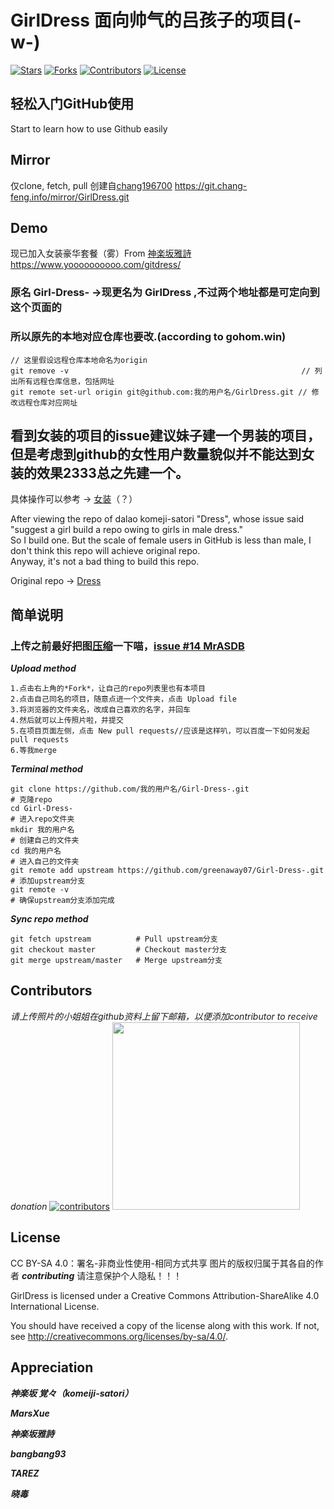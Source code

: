 # GirlDress 面向帅气的吕孩子的项目(-w-)

[![Stars](https://img.shields.io/github/stars/greenaway07/Girl-Dress-.svg?label=Stars&style=social)](https://github.com/greenaway07/Girl-Dress-/stargazers)
[![Forks](https://img.shields.io/github/forks/greenaway07/Girl-Dress-.svg?label=Fork&style=social)](https://github.com/greenaway07/Girl-Dress-/network/members)
[![Contributors](https://img.shields.io/github/contributors/greenaway07/Girl-Dress-.svg)](https://github.com/greenaway07/Girl-Dress-/graphs/contributors)
[![License](https://i.creativecommons.org/l/by-nc-sa/4.0/88x31.png)](http://creativecommons.org/licenses/by-nc-sa/4.0/)

## 轻松入门GitHub使用

Start to learn how to use Github easily

## Mirror
仅clone, fetch, pull 创建自[chang196700](https://github.com/chang196700)
     https://git.chang-feng.info/mirror/GirlDress.git
## Demo

现已加入女装豪华套餐（雾）From [神楽坂雅詩](https://github.com/kagurazakayashi)
    <https://www.yoooooooooo.com/gitdress/>

### 原名 Girl-Dress- ->现更名为 GirlDress ,不过两个地址都是可定向到这个页面的

### 所以原先的本地对应仓库也要改.(according to gohom.win)

```
// 这里假设远程仓库本地命名为origin
git remove -v                                                    // 列出所有远程仓库信息，包括网址
git remote set-url origin git@github.com:我的用户名/GirlDress.git // 修改远程仓库对应网址
```

## 看到女装的项目的issue建议妹子建一个男装的项目，但是考虑到github的女性用户数量貌似并不能达到女装的效果2333总之先建一个。

具体操作可以参考 -> [女装](https://github.com/komeiji-satori/Dress)（？）

After viewing the repo of dalao komeji-satori "Dress",
whose issue said "suggest a girl build a repo owing to girls in male dress."  
So I build one.
But the scale of female users in GitHub is less than male, I don't think this repo will achieve original repo.  
Anyway, it's not a bad thing to build this repo.  

Original repo -> [Dress](https://github.com/komeiji-satori/Dress)

## 简单说明

### 上传之前最好把图[压缩](https://compressjpeg.com/)一下喵，[issue #14 MrASDB](https://github.com/greenaway07/GirlDress/issues/14)

***Upload method***

```
1.点击右上角的*Fork*，让自己的repo列表里也有本项目  
2.点击自己同名的项目，随意点进一个文件夹，点击 Upload file  
3.将浏览器的文件夹名，改成自己喜欢的名字，并回车  
4.然后就可以上传照片啦，并提交  
5.在项目页面左侧，点击 New pull requests//应该是这样叭，可以百度一下如何发起pull requests
6.等我merge
```

***Terminal method***

```
git clone https://github.com/我的用户名/Girl-Dress-.git                  # 克隆repo
cd Girl-Dress-                                                         # 进入repo文件夹
mkdir 我的用户名                                                         # 创建自己的文件夹
cd 我的用户名                                                            # 进入自己的文件夹
git remote add upstream https://github.com/greenaway07/Girl-Dress-.git # 添加upstream分支
git remote -v                                                          # 确保upstream分支添加完成
```

***Sync repo method***

```
git fetch upstream          # Pull upstream分支
git checkout master         # Checkout master分支
git merge upstream/master   # Merge upstream分支
```

## Contributors

*请上传照片的小姐姐在github资料上留下邮箱，以便添加contributor to receive donation*
[![contributors](https://opencollective.com/girl-dress-/contributors.svg?width=890&button=false)](https://github.com/greenaway07/Girl-Dress-/graphs/contributors)
<a href="https://opencollective.com/girl-dress-?referral=28972" target="_blank">
<img src="https://opencollective.com/webpack/donate/button@2x.png?color=blue" width=300 />
</a>  

## License

CC BY-SA 4.0：署名-非商业性使用-相同方式共享  图片的版权归属于其各自的作者 ***contributing*** 请注意保护个人隐私！！！

GirlDress is licensed under a Creative Commons Attribution-ShareAlike 4.0 International License.

You should have received a copy of the license along with this work. If not, see <http://creativecommons.org/licenses/by-sa/4.0/>.

## Appreciation

***神楽坂 覚々（komeiji-satori）***

***MarsXue***

***神楽坂雅詩***

***bangbang93***

***TAREZ***

***晓毒***

